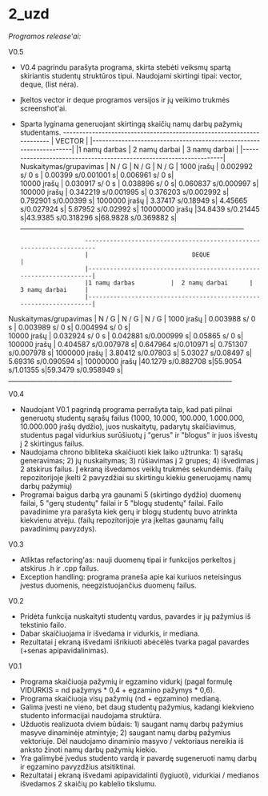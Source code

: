 # 2_uzd

*Programos release'ai:*

V0.5

- V0.4 pagrindu parašyta programa, skirta stebėti veiksmų spartą skiriantis studentų struktūros tipui. Naudojami skirtingi tipai: vector, deque, (list nėra).
- Įkeltos vector ir deque programos versijos ir jų veikimo trukmės screenshot'ai.
- Sparta lyginama generuojant skirtingą skaičių namų darbų pažymių studentams.
                        ----------------------------------------------------------------------
                        |                             VECTOR                                 |
                        |--------------------------------------------------------------------|
                        |1 namų darbas          |  2 namų darbai      |    3 namų darbai     |
                        |--------------------------------------------------------------------|
Nuskaitymas/grupavimas  |   N       /  G       |    N      /  G       |     N     /    G     |
      1000 įrašų        | 0.002992 s/  0 s     | 0.00399  s/0.001001 s| 0.006961 s/    0    s|  
      10000 įrašų       | 0.030917 s/  0 s     | 0.038896 s/     0   s| 0.060837 s/0.000997 s|
      100000 įrašų      | 0.342219 s/0.001995 s| 0.376203 s/0.002992 s| 0.792901 s/0.00399  s|
      1000000 įrašų     | 3.37417  s/0.18949  s| 4.45665  s/0.027924 s| 5.87952  s/0.02992  s|
      10000000 įrašų    |34.8439   s/0.21445  s|43.9385   s/0.318296 s|68.9828   s/0.369882 s|
                        ______________________________________________________________________
                        
                        
                        ----------------------------------------------------------------------
                        |                             DEQUE                                  |
                        |--------------------------------------------------------------------|
                        |1 namų darbas          |  2 namų darbai      |    3 namų darbai     |
                        |--------------------------------------------------------------------|
Nuskaitymas/grupavimas  |   N       /  G       |    N      /  G       |     N     /    G     |
      1000 įrašų        | 0.003988 s/  0 s     | 0.003989 s/     0   s| 0.004994 s/    0    s|  
      10000 įrašų       | 0.032924 s/  0 s     | 0.042881 s/0.000999 s| 0.05865  s/    0    s|
      100000 įrašų      | 0.404587 s/0.007978 s| 0.647964 s/0.010971 s| 0.751307 s/0.007978 s|
      1000000 įrašų     | 3.80412  s/0.07803  s| 5.03027  s/0.08497  s| 5.69316  s/0.090594 s|
      10000000 įrašų    |40.1279   s/0.882708 s|55.9054   s/1.01355  s|59.3479   s/0.958949 s|
                        ______________________________________________________________________
                        
                        
                        
                        
                        
            




V0.4

- Naudojant V0.1 pagrindą programa perrašyta taip, kad pati pilnai generuotų studentų sąrašų failus (1000, 10.000, 100.000, 1.000.000, 10.000.000 įrašų dydžio), juos nuskaitytų, padarytų skaičiavimus, studentus pagal vidurkius surūšiuotų į "gerus" ir "blogus" ir juos išvestų į 2 skirtingus failus.
- Naudojama chrono bibliteka skaičiuoti kiek laiko užtrunka: 1) sąrašų generavimas; 2) jų nuskaitymas; 3) rūšiavimas į 2 grupes; 4) išvedimas į 2 atskirus failus. Į ekraną išvedamos veiklų trukmės sekundėmis. (failų repozitorijoje įkelti 2 pavyzdžiai su skirtingu kiekiu generuojamų namų darbų pažymių)
- Programai baigus darbą yra gaunami 5 (skirtingo dydžio) duomenų failai, 5 "gerų studentų" failai ir 5 "blogų studentų" failai. Failo pavadinime yra parašyta kiek gerų ir blogų studentų buvo atrinkta kiekvienu atvėju. (failų repozitorijoje yra įkeltas gaunamų failų pavadinimų pavyzdys).


V0.3

- Atliktas refactoring'as: nauji duomenų tipai ir funkcijos perkeltos į atskirus .h ir .cpp failus.
- Exception handling: programa praneša apie kai kuriuos neteisingus įvestus duomenis, neegzistuojančius duomenų failus.

V0.2

- Pridėta funkcija nuskaityti studentų vardus, pavardes ir jų pažymius iš tekstinio failo.
- Dabar skaičiuojama ir išvedama ir vidurkis, ir mediana.
- Rezultatai į ekraną išvedami išrikiuoti abėcėlės tvarka pagal pavardes (+senas apipavidalinimas).

V0.1 

- Programa skaičiuoja pažymių ir egzamino vidurkį (pagal formulę VIDURKIS = nd pažymys * 0,4 + egzamino pažymys * 0,6).
- Programa skaičiuoja visų pažymių (nd + egzamino) medianą.
- Galima įvesti ne vieno, bet daug studentų pažymius, kadangi kiekvieno studento informacijai naudojama struktūra.
- Užduotis realizuota dviem būdais: 1) saugant namų darbų pažymius masyve dinaminėje atmintyje; 2) saugant namų darbų pažymius vektoriuje. Dėl naudojamo dinaminio masyvo / vektoriaus nereikia iš anksto žinoti namų darbų pažymių kiekio.
- Yra galimybė įvedus studento vardą ir pavardę sugeneruoti namų darbų ir egzamino pavyzdžius atsitiktinai.
- Rezultatai į ekraną išvedami apipavidalinti (lygiuoti), vidurkiai / medianos išvedamos 2 skaičių po kablelio tikslumu.
